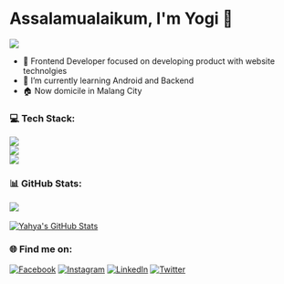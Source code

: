 # Assalamualaikum, I'm Yogi 👋
[![](https://visitcount.itsvg.in/api?id=yayakyogi&icon=7&color=1)](https://visitcount.itsvg.in)
<br>
- 🚀 Frontend Developer focused on developing product with website technolgies<br>
- 🌱 I’m currently learning Android and Backend<br>
- 🏠 Now domicile in Malang City<br>

### 💻 Tech Stack:
<a href="https://github.com/yahyafakhroji/yahyafakhroji">
    <img src="https://skillicons.dev/icons?i=ts,js,sass,react,vue,flutter,vite" />
  </a>
    <br>
  <a href="https://github.com/yahyafakhroji/yahyafakhroji">
    <img src="https://skillicons.dev/icons?i=nextjs,materialui,bootstrap,tailwind,mysql,mongo" />
  </a>
  <br>
  <a href="https://github.com/yahyafakhroji/yahyafakhroji">
    <img src="https://skillicons.dev/icons?i=git,figma,vscode,postman" />
  </a>
 

### 📊 GitHub Stats:
<a href="https://github.com/yahyafakhroji/yahyafakhroji">
  <img align="center" src="https://github-readme-stats.vercel.app/api/top-langs/?username=yayakyogi&layout=compact&hide=c%23,html,css,java&langs_count=3" />
</a>
<br><br>
<a href="https://github.com/yahyafakhroji/yahyafakhroji">
  <img align="center" src="https://github-readme-streak-stats.herokuapp.com/?user=yayakyogi&theme=flat&hide_border=true" alt="Yahya's GitHub Stats" />
</a>

### 🌐 Find me on:
[![Facebook](https://img.shields.io/badge/Facebook-%231877F2.svg?logo=Facebook&logoColor=white)](https://www.facebook.com/yayakyogi.ginantaka) [![Instagram](https://img.shields.io/badge/Instagram-%23E4405F.svg?logo=Instagram&logoColor=white)](https://www.instagram.com/yayak_yogi/) [![LinkedIn](https://img.shields.io/badge/LinkedIn-%230077B5.svg?logo=linkedin&logoColor=white)](https://www.linkedin.com/in/yayakyogi/) [![Twitter](https://img.shields.io/badge/Twitter-%231DA1F2.svg?logo=Twitter&logoColor=white)](https://x.com/yogi_yayak) 